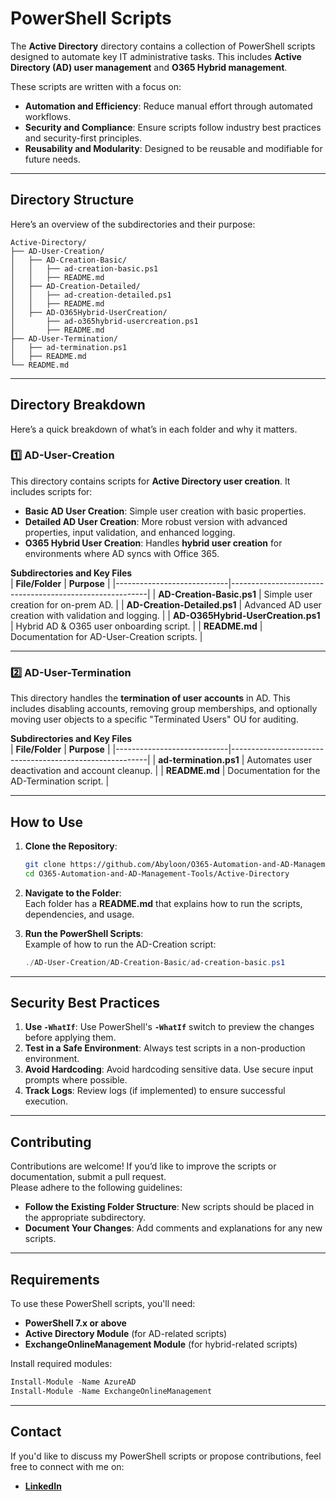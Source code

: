 # PowerShell Scripts

The **Active Directory** directory contains a collection of PowerShell scripts designed to automate key IT administrative tasks. This includes **Active Directory (AD) user management** and **O365 Hybrid management**.

These scripts are written with a focus on:  
- **Automation and Efficiency**: Reduce manual effort through automated workflows.  
- **Security and Compliance**: Ensure scripts follow industry best practices and security-first principles.  
- **Reusability and Modularity**: Designed to be reusable and modifiable for future needs.  

---

## **Directory Structure**
Here’s an overview of the subdirectories and their purpose:  

```
Active-Directory/
├── AD-User-Creation/
│   ├── AD-Creation-Basic/
│   │   ├── ad-creation-basic.ps1
│   │   ├── README.md
│   ├── AD-Creation-Detailed/
│   │   ├── ad-creation-detailed.ps1
│   │   ├── README.md
│   ├── AD-O365Hybrid-UserCreation/
│       ├── ad-o365hybrid-usercreation.ps1
│       ├── README.md
├── AD-User-Termination/
│   ├── ad-termination.ps1
│   ├── README.md
└── README.md
```

---

## **Directory Breakdown**
Here’s a quick breakdown of what’s in each folder and why it matters.

### **1️⃣ AD-User-Creation**
This directory contains scripts for **Active Directory user creation**. It includes scripts for:  
- **Basic AD User Creation**: Simple user creation with basic properties.  
- **Detailed AD User Creation**: More robust version with advanced properties, input validation, and enhanced logging.  
- **O365 Hybrid User Creation**: Handles **hybrid user creation** for environments where AD syncs with Office 365.  

**Subdirectories and Key Files**  
| **File/Folder**              | **Purpose**                                              |
|----------------------------|---------------------------------------------------------|
| **AD-Creation-Basic.ps1**    | Simple user creation for on-prem AD.                      |
| **AD-Creation-Detailed.ps1** | Advanced AD user creation with validation and logging.   |
| **AD-O365Hybrid-UserCreation.ps1** | Hybrid AD & O365 user onboarding script.           |
| **README.md**                 | Documentation for AD-User-Creation scripts.              |

---

### **2️⃣ AD-User-Termination**
This directory handles the **termination of user accounts** in AD. This includes disabling accounts, removing group memberships, and optionally moving user objects to a specific "Terminated Users" OU for auditing.  

**Subdirectories and Key Files**  
| **File/Folder**              | **Purpose**                                              |
|----------------------------|---------------------------------------------------------|
| **ad-termination.ps1**       | Automates user deactivation and account cleanup.         |
| **README.md**                | Documentation for the AD-Termination script.             |

---

## **How to Use**
1. **Clone the Repository**:  
   ```bash
   git clone https://github.com/Abyloon/O365-Automation-and-AD-Management-Tools.git
   cd O365-Automation-and-AD-Management-Tools/Active-Directory
   ```

2. **Navigate to the Folder**:  
   Each folder has a **README.md** that explains how to run the scripts, dependencies, and usage.  

3. **Run the PowerShell Scripts**:  
   Example of how to run the AD-Creation script:  
   ```powershell
   ./AD-User-Creation/AD-Creation-Basic/ad-creation-basic.ps1
   ```

---

## **Security Best Practices**
1. **Use `-WhatIf`**: Use PowerShell's **`-WhatIf`** switch to preview the changes before applying them.  
2. **Test in a Safe Environment**: Always test scripts in a non-production environment.  
3. **Avoid Hardcoding**: Avoid hardcoding sensitive data. Use secure input prompts where possible.  
4. **Track Logs**: Review logs (if implemented) to ensure successful execution.  

---

## **Contributing**
Contributions are welcome! If you’d like to improve the scripts or documentation, submit a pull request.  
Please adhere to the following guidelines:  
- **Follow the Existing Folder Structure**: New scripts should be placed in the appropriate subdirectory.  
- **Document Your Changes**: Add comments and explanations for any new scripts.  

---

## **Requirements**
To use these PowerShell scripts, you'll need:  
- **PowerShell 7.x or above**  
- **Active Directory Module** (for AD-related scripts)  
- **ExchangeOnlineManagement Module** (for hybrid-related scripts)  

Install required modules:  
```powershell
Install-Module -Name AzureAD
Install-Module -Name ExchangeOnlineManagement
```

---

## **Contact**
If you'd like to discuss my PowerShell scripts or propose contributions, feel free to connect with me on:  
- **[LinkedIn](https://www.linkedin.com/in/helen-najar)**
